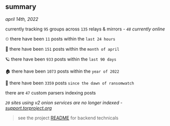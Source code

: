 
## summary
_april 14th, 2022_

currently tracking `95` groups across `135` relays & mirrors - _`48` currently online_

⏲ there have been `11` posts within the `last 24 hours`

🦈 there have been `151` posts within the `month of april`

🪐 there have been `933` posts within the `last 90 days`

🏚 there have been `1073` posts within the `year of 2022`

🦕 there have been `3359` posts `since the dawn of ransomwatch`

there are `47` custom parsers indexing posts

_`20` sites using v2 onion services are no longer indexed - [support.torproject.org](https://support.torproject.org/onionservices/v2-deprecation/)_

> see the project [README](https://github.com/thetanz/ransomwatch#ransomwatch--) for backend technicals
